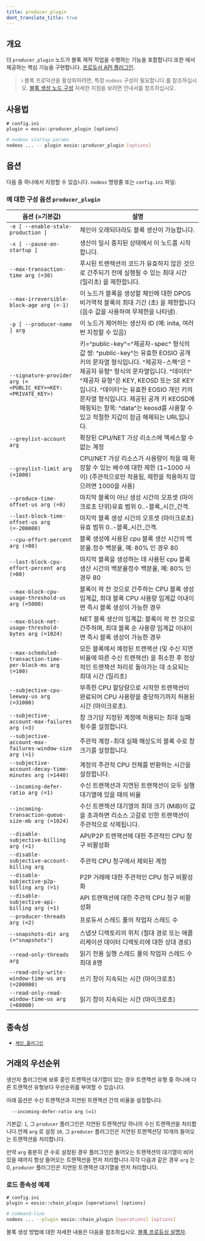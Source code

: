 ```yaml
---
title: producer_plugin
dont_translate_title: true
---
```


## 개요

더 `producer_plugin` 노드가 블록 제작 작업을 수행하는 기능을 포함합니다.또한 에서 제공하는 핵심 기능을 구현합니다. [프로듀서 API 플러그인](../producer_api_plugin/index.md).

> ℹ️ 블록 프로덕션을 활성화하려면, 특정 `nodeos` 구성이 필요합니다.를 참조하십시오. [블록 생성 노드 구성](https://docs.eosnetwork.com/manuals/leap/latest/nodeos/usage/node-setups/producing-node) 자세한 지침을 보려면 안내서를 참조하십시오.

## 사용법

```console
# config.ini
plugin = eosio::producer_plugin [options]
```
```sh
# nodeos startup params
nodeos ... -- plugin eosio::producer_plugin [options]
```

## 옵션

다음 중 하나에서 지정할 수 있습니다. `nodeos` 명령줄 또는 `config.ini` 파일:

### 에 대한 구성 옵션 `producer_plugin`

옵션 (=기본값) | 설명
-|-
`-e [ --enable-stale-production ]` | 체인이 오래되더라도 블록 생산이 가능합니다.
`-x [ --pause-on-startup ]` | 생산이 일시 중지된 상태에서 이 노드를 시작합니다.
`--max-transaction-time arg (=30)` | 푸시된 트랜잭션의 코드가 유효하지 않은 것으로 간주되기 전에 실행될 수 있는 최대 시간 (밀리초) 을 제한합니다.
`--max-irreversible-block-age arg (=-1)` | 이 노드가 블록을 생성할 체인에 대한 DPOS 비가역적 블록의 최대 기간 (초) 을 제한합니다 (음수 값을 사용하여 무제한을 나타냄).
`-p [ --producer-name ] arg` | 이 노드가 제어하는 생산자 ID (예: inita, 여러 번 지정할 수 있음)
`--signature-provider arg (=<PUBLIC_KEY>=KEY:<PRIVATE_KEY>)` | 키=^public-key^=^제공자-spec^ 형식의 값 쌍: ^public-key^는 유효한 EOSIO 공개 키의 문자열 형식입니다. ^제공자-스펙^은 ^제공자 유형^ 형식의 문자열입니다. ^데이터^ ^제공자 유형^은 KEY, KEOSD 또는 SE KEY입니다. ^데이터^는 유효한 EOSIO 개인 키의 문자열 형식입니다. 제공된 공개 키 KEOSD에 매핑되는 항목: ^data^는 keosd를 사용할 수 있고 적절한 지갑이 잠금 해제되는 URL입니다.
`--greylist-account arg` | 확장된 CPU/NET 가상 리소스에 액세스할 수 없는 계정
`--greylist-limit arg (=1000)` | CPU/NET 가상 리소스가 사용량이 적을 때 확장할 수 있는 배수에 대한 제한 (1~1000 사이) (주관적으로만 적용됨, 제한을 적용하지 않으려면 1000을 사용)
`--produce-time-offset-us arg (=0)` | 마지막 블록이 아닌 생성 시간의 오프셋 (마이크로초 단위)유효 범위 0..-블록_시간_간격.
`--last-block-time-offset-us arg (=-200000)` | 마지막 블록 생성 시간의 오프셋 (마이크로초)유효 범위 0..-블록_시간_간격.
`--cpu-effort-percent arg (=80)` | 블록 생성에 사용된 cpu 블록 생산 시간의 백분율.정수 백분율, 예: 80% 인 경우 80
`--last-block-cpu-effort-percent arg (=80)` | 마지막 블록을 생성하는 데 사용된 cpu 블록 생산 시간의 백분율정수 백분율, 예: 80% 인 경우 80
`--max-block-cpu-usage-threshold-us arg (=5000)` | 블록이 꽉 찬 것으로 간주하는 CPU 블록 생성 임계값, 최대 블록 CPU 사용량 임계값 이내이면 즉시 블록 생성이 가능한 경우
`--max-block-net-usage-threshold-bytes arg (=1024)` | NET 블록 생산의 임계값: 블록이 꽉 찬 것으로 간주하며, 최대 블록 순 사용량 임계값 이내이면 즉시 블록 생성이 가능한 경우
`--max-scheduled-transaction-time-per-block-ms arg (=100)` | 모든 블록에서 예정된 트랜잭션 (및 수신 지연 비율에 따른 수신 트랜잭션) 을 취소한 후 정상적인 트랜잭션 처리로 돌아가는 데 소요되는 최대 시간 (밀리초)
`--subjective-cpu-leeway-us arg (=31000)` | 부족한 CPU 할당량으로 시작한 트랜잭션이 완료되어 CPU 사용량을 충당하기까지 허용된 시간 (마이크로초).
`--subjective-account-max-failures arg (=3)` | 창 크기당 지정된 계정에 허용되는 최대 실패 횟수를 설정합니다.
`--subjective-account-max-failures-window-size arg (=1)` | 주관적 계정-최대 실패 해상도의 블록 수로 창 크기를 설정합니다.
`--subjective-account-decay-time-minutes arg (=1440)` | 계정의 주관적 CPU 전체를 반환하는 시간을 설정합니다.
`--incoming-defer-ratio arg (=1)` | 수신 트랜잭션과 지연된 트랜잭션이 모두 실행 대기열에 있을 때의 비율
`--incoming-transaction-queue-size-mb arg (=1024)` | 수신 트랜잭션 대기열의 최대 크기 (MiB)이 값을 초과하면 리소스 고갈로 인한 트랜잭션이 주관적으로 삭제됩니다.
`--disable-subjective-billing arg (=1)` | API/P2P 트랜잭션에 대한 주관적인 CPU 청구 비활성화
`--disable-subjective-account-billing arg` | 주관적 CPU 청구에서 제외된 계정
`--disable-subjective-p2p-billing arg (=1)` | P2P 거래에 대한 주관적인 CPU 청구 비활성화
`--disable-subjective-api-billing arg (=1)` | API 트랜잭션에 대한 주관적 CPU 청구 비활성화
`--producer-threads arg (=2)` | 프로듀서 스레드 풀의 작업자 스레드 수
`--snapshots-dir arg (="snapshots")` | 스냅샷 디렉토리의 위치 (절대 경로 또는 애플리케이션 데이터 디렉토리에 대한 상대 경로)
`--read-only-threads arg` | 읽기 전용 실행 스레드 풀의 작업자 스레드 수최대 8명
`--read-only-write-window-time-us arg (=200000)` | 쓰기 창이 지속되는 시간 (마이크로초)
`--read-only-read-window-time-us arg (=60000)` | 읽기 창이 지속되는 시간 (마이크로초)

## 종속성

* [`체인_플러그인`](../chain_plugin/index.md)

## 거래의 우선순위

생산자 플러그인에 보류 중인 트랜잭션 대기열이 있는 경우 트랜잭션 유형 중 하나에 다른 트랜잭션 유형보다 우선순위를 부여할 수 있습니다.

아래 옵션은 수신 트랜잭션과 지연된 트랜잭션 간의 비율을 설정합니다.

```console
  --incoming-defer-ratio arg (=1)       
```

기본값: `1`, 그 `producer` 플러그인은 지연된 트랜잭션당 하나의 수신 트랜잭션을 처리합니다.언제 `arg` 로 설정 `10`, 그 `producer` 플러그인은 지연된 트랜잭션당 10개의 들어오는 트랜잭션을 처리합니다.

만약 `arg` 충분히 큰 수로 설정된 경우 플러그인은 들어오는 트랜잭션의 대기열이 비어 있을 때까지 항상 들어오는 트랜잭션을 먼저 처리합니다.각각 다음과 같은 경우 `arg` 는 0, `producer` 플러그인은 지연된 트랜잭션 대기열을 먼저 처리합니다.


### 로드 종속성 예제

```console
# config.ini
plugin = eosio::chain_plugin [operations] [options]
```
```sh
# command-line
nodeos ... --plugin eosio::chain_plugin [operations] [options]
```

블록 생성 방법에 대한 자세한 내용은 다음을 참조하십시오. [블록 프로듀싱 설명자](https://docs.eosnetwork.com/manuals/leap/latest/nodeos/plugins/producer_plugin/block-producing-explained).
